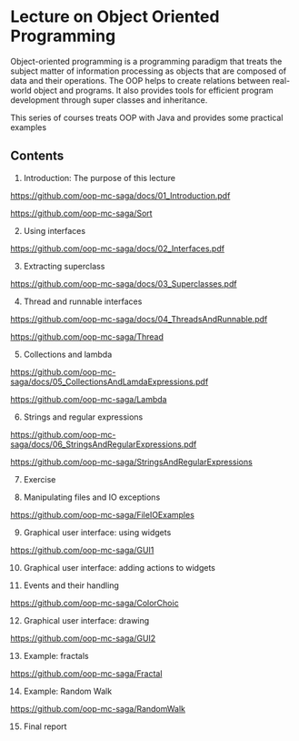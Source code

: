 # Lecture on Object Oriented Programming

Object-oriented programming is a programming paradigm that treats the subject matter of information processing as objects that are composed of data and their operations.
The OOP helps to create relations between real-world object and programs.
It also provides tools for efficient program development through super classes and inheritance. 

This series of courses treats OOP with Java and provides some practical examples

## Contents
1. Introduction: The purpose of this lecture

https://github.com/oop-mc-saga/docs/01_Introduction.pdf

https://github.com/oop-mc-saga/Sort

2. Using interfaces

https://github.com/oop-mc-saga/docs/02_Interfaces.pdf

3. Extracting superclass

https://github.com/oop-mc-saga/docs/03_Superclasses.pdf

4. Thread and runnable interfaces

https://github.com/oop-mc-saga/docs/04_ThreadsAndRunnable.pdf

https://github.com/oop-mc-saga/Thread

5. Collections and lambda

https://github.com/oop-mc-saga/docs/05_CollectionsAndLamdaExpressions.pdf

https://github.com/oop-mc-saga/Lambda

6. Strings and regular expressions

https://github.com/oop-mc-saga/docs/06_StringsAndRegularExpressions.pdf

https://github.com/oop-mc-saga/StringsAndRegularExpressions

7. Exercise

8. Manipulating files and IO exceptions

https://github.com/oop-mc-saga/FileIOExamples

9. Graphical user interface: using widgets

https://github.com/oop-mc-saga/GUI1

10. Graphical user interface: adding actions to widgets

11. Events and their handling

https://github.com/oop-mc-saga/ColorChoic

12. Graphical user interface: drawing

https://github.com/oop-mc-saga/GUI2

13. Example: fractals

https://github.com/oop-mc-saga/Fractal

14. Example: Random Walk

https://github.com/oop-mc-saga/RandomWalk

15. Final report